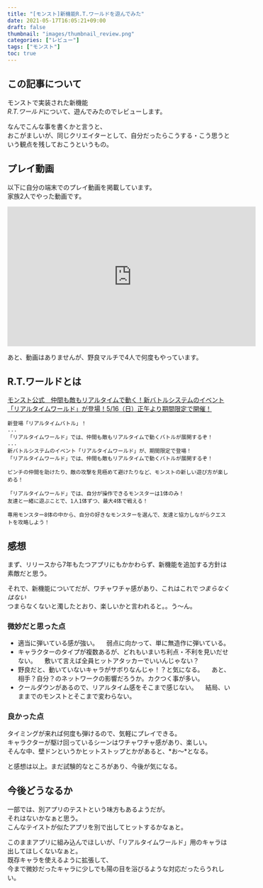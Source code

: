 ```yaml
---
title: "[モンスト]新機能R.T.ワールドを遊んでみた"
date: 2021-05-17T16:05:21+09:00
draft: false
thumbnail: "images/thumbnail_review.png"
categories: ["レビュー"]
tags: ["モンスト"]
toc: true
---
```

## この記事について
モンストで実装された新機能  
*R.T.ワールド*について、遊んでみたのでレビューします。  
  
なんでこんな事を書くかと言うと、  
おこがましいが、同じクリエイターとして、自分だったらこうする・こう思うという観点を残しておこうというもの。  
  
  
## プレイ動画
以下に自分の端末でのプレイ動画を掲載しています。  
家族2人でやった動画です。  
<iframe width="560" height="315" src="https://www.youtube.com/embed/Ym9x-vAHXiI" frameborder="0" allow="accelerometer; autoplay; clipboard-write; encrypted-media; gyroscope; picture-in-picture" allowfullscreen></iframe>
  
あと、動画はありませんが、野良マルチで4人で何度もやっています。  
  

## R.T.ワールドとは
[モンスト公式　仲間も敵もリアルタイムで動く！新バトルシステムのイベント「リアルタイムワールド」が登場！5/16（日）正午より期間限定で開催！](https://www.monster-strike.com/news/20210513_2.html)  
```
新登場「リアルタイムバトル」！
...
「リアルタイムワールド」では、仲間も敵もリアルタイムで動くバトルが展開するぞ！
...
新バトルシステムのイベント「リアルタイムワールド」が、期間限定で登場！
「リアルタイムワールド」では、仲間も敵もリアルタイムで動くバトルが展開するぞ！

ピンチの仲間を助けたり、敵の攻撃を見極めて避けたりなど、モンストの新しい遊び方が楽しめる！

「リアルタイムワールド」では、自分が操作できるモンスターは1体のみ！
友達と一緒に遊ぶことで、1人1体ずつ、最大4体で戦える！

専用モンスター8体の中から、自分の好きなモンスターを選んで、友達と協力しながらクエストを攻略しよう！
```

## 感想
まず、リリースから7年もたつアプリにもかかわらず、新機能を追加する方針は素敵だと思う。  
  
それで、新機能についてだが、ワチャワチャ感があり、これはこれで*つまらなくはない*  
つまらなくないと濁したとおり、楽しいかと言われると。。う〜ん。  
### 微妙だと思った点
- 適当に弾いている感が強い。
　弱点に向かって、単に無造作に弾いている。
- キャラクターのタイプが複数あるが、どれもいまいち利点・不利を見いだせない。
　敷いて言えば全員ヒットアタッカーでいいんじゃない？
- 野良だと、動いていないキャラがサボりなんじゃ！？と気になる。
　あと、相手？自分？のネットワークの影響だろうか。カクつく事が多い。
- クールダウンがあるので、リアルタイム感をそこまで感じない。
　結局、いままでのモンストとそこまで変わらない。

### 良かった点
タイミングが来れば何度も弾けるので、気軽にプレイできる。  
キャラクターが駆け回っているシーンはワチャワチャ感があり、楽しい。  
そんな中、壁ドンというかヒットストップとかがあると、*お〜*となる。  
  
と感想は以上。まだ試験的なところがあり、今後が気になる。  
  

## 今後どうなるか
一部では、別アプリのテストという味方もあるようだが。  
それはないかなぁと思う。  
こんなテイストが似たアプリを別で出してヒットするかなぁと。  
  
このままアプリに組み込んでほしいが、「リアルタイムワールド」用のキャラは出してほしくないなぁと。  
既存キャラを使えるように拡張して、  
今まで微妙だったキャラに少しでも陽の目を浴びるような対応だったらうれしい。  
  

